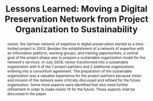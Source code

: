 ---
abstract: nestor, the German network of expertise in digital preservation started
  as a time-limited project in 2003. Besides the establishment of a network of expertise
  with an information platform, working groups, and training opportunities, a central
  goal of the project phase was to prepare a sustainable organization model for the
  network's services. In July 2009, nestor transformed into a sustainable organization
  with 6 of the 7 project partners and 2 additional organizations entering into a
  consortium agreement. The preparation of the sustainable organization was a valuable
  experience for the project partners because vision and mission of the network were
  critically discussed and refined for the future organization. Some more aspects
  were identified that also need further refinement in order to make nestor fit for
  the future. These aspects shall be discussed in the paper.
creators:
- Sabine Schrimpf
date: null
document_url: https://services.phaidra.univie.ac.at/api/object/o:294002/download
grand_parent: iPRES
institutions: []
keywords:
- san francisco
landing_page_url: https://phaidra.univie.ac.at/o:294002
language: eng
layout: publication
license: CC BY-SA 3.0 AT
notes_url: null
parent: iPRES 2009
publication_type: paper
size: 760132
slides_url: null
source_name: iPRES
stream_url: null
title: 'Lessons Learned: Moving a Digital Preservation Network from Project Organization
  to Sustainability'
year: 2009
---